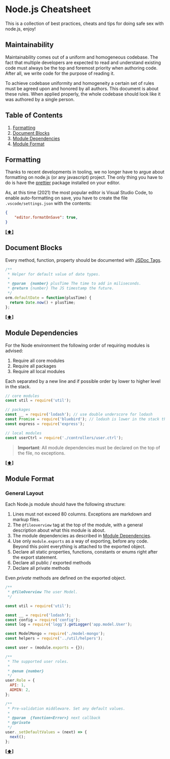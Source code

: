 # Node.js Cheatsheet

This is a collection of best practices, cheats and tips for doing safe sex with node.js, enjoy!

## Maintainability 

Maintainability comes out of a uniform and homogeneous codebase. The fact that multiple developers are expected to read and understand existing code must always be the top and foremost priority when authoring code. After all, we write code for the purpose of reading it.

To achieve codebase uniformity and homogeneity a certain set of rules must be agreed upon and honored by all authors. This document is about these rules. When applied properly, the whole codebase should look like it was authored by a single person.

## <a name='TOC'>Table of Contents</a>

  1. [Formatting](#formatting)
  1. [Document Blocks](#docblocks)
  1. [Module Dependencies](#modules)
  1. [Module Format](#format)

## <a name='formatting'>Formatting</a>

Thanks to recent developments in tooling, we no longer have to argue about formatting on node.js (or any javascript) project. The only thing you have to do is have the [prettier](https://prettier.io/) package installed on your editor.

As, at this time (2021) the most popular editor is Visual Studio Code, to enable auto-formatting on save, you have to create the file `.vscode/settings.json` with the contents:

```json
{
    "editor.formatOnSave": true,
}
```

**[[⬆]](#TOC)**

## <a name='docblocks'>Document Blocks</a>

Every method, function, property should be documented with [JSDoc Tags][jsdoc].

```js
/**
 * Helper for default value of date types.
 *
 * @param  {number} plusTime The time to add in miliseconds.
 * @return {number} The JS timestamp the future.
 */
orm.defaultDate = function(plusTime) {
  return Date.now() + plusTime;
};
```

**[[⬆]](#TOC)**

## <a name='modules'>Module Dependencies</a>

For the Node environment the following order of requiring modules is advised:

1. Require all core modules
1. Require all packages
1. Require all local modules

Each separated by a new line and if possible order by lower to higher level in the stack.

```js
// core modules
const util = require('util');

// packages
const __ = require('lodash'); // use double underscore for lodash
const Promise = require('bluebird'); // lodash is lower in the stack than promises
const express = require('express');

// local modules
const userCtrl = require('./controllers/user.ctrl');
```

> **Important**: All module dependencies must be declared on the top of the file, no exceptions.

**[[⬆]](#TOC)**

## <a name='format'>Module Format</a>

### General Layout

Each Node.js module should have the following structure:

1. Lines must not exceed 80 columns. Exceptions are markdown and markup files.
1. The `@fileoverview` tag at the top of the module, with a general description about what this module is about.
1. The module dependencies as described in [Module Dependencies](#modules).
1. Use only `module.exports` as a way of exporting, before any code. Beyond this point everything is attached to the exported object.
1. Declare all static properties, functions, constants or enums right after the export statement.
1. Declare all public / exported methods
1. Declare all private methods

Even *private* methods are defined on the exported object.

```js
/**
 * @fileOverview The user Model.
 */

const util = require('util');

const __ = require('lodash');
const config = require('config');
const log = require('logg').getLogger('app.model.User');

const ModelMongo = require('./model-mongo');
const helpers = require('../util/helpers');

const user = (module.exports = {});

/**
 * The supported user roles.
 *
 * @enum {number}
 */
user.Role = {
  API: 1,
  ADMIN: 2,
};

/**
 * Pre-validation middleware. Set any default values.
 *
 * @param  {function<Error>} next callback
 * @private
 */
user._setDefaultValues = (next) => {
  next();
};
```
**[[⬆]](#TOC)**

[jsdoc]: https://jsdoc.app/
